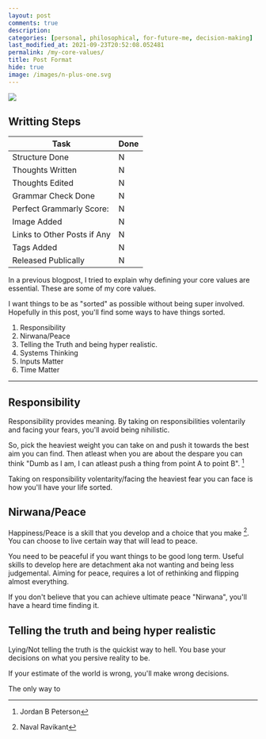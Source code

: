 ```yaml
---
layout: post
comments: true
description:
categories: [personal, philosophical, for-future-me, decision-making]
last_modified_at: 2021-09-23T20:52:08.052481
permalink: /my-core-values/
title: Post Format
hide: true
image: /images/n-plus-one.svg
---
```

![](/images/switch-jobs.jpg)

## Writting Steps

| Task                        | Done |
|-----------------------------|------|
| Structure Done              | N    |
| Thoughts Written            | N    |
| Thoughts Edited             | N    |
| Grammar Check Done          | N    |
| Perfect Grammarly Score:    | N    |
| Image Added                 | N    |
| Links to Other Posts if Any | N    |
| Tags Added                  | N    |
| Released Publically         | N    |

In a previous blogpost, I tried to explain why defining your core values are essential. These are some of my core values.

I want things to be as "sorted" as possible without being super involved. Hopefully in this post, you'll find some ways to have things sorted. 

1. Responsibility
2. Nirwana/Peace
3. Telling the Truth and being hyper realistic.
4. Systems Thinking
5. Inputs Matter
6. Time Matter

***

## Responsibility

Responsibility provides meaning. By taking on responsibilities volentarily and facing your fears, you'll avoid being nihilistic. 

So, pick the heaviest weight you can take on and push it towards the best aim you can find. Then atleast when you are about the despare you can think "Dumb as I am, I can atleast push a thing from point A to point B". [^1]

Taking on responsibility volentarity/facing the heaviest fear you can face is how you'll have your life sorted.

## Nirwana/Peace

Happiness/Peace is a skill that you develop and a choice that you make [^2]. You can choose to live certain way that will lead to peace.

You need to be peaceful if you want things to be good long term. Useful skills to develop here are detachment aka not wanting and being less judgemental. Aiming for peace, requires a lot of rethinking and flipping almost everything. 

If you don't believe that you can achieve ultimate peace "Nirwana", you'll have a heard time finding it.

## Telling the truth and being hyper realistic

Lying/Not telling the truth is the quickist way to hell. You base your decisions on what you persive reality to be.

If your estimate of the world is wrong, you'll make wrong decisions.

The only way to 

[^1]: Jordan B Peterson
[^2]: Naval Ravikant